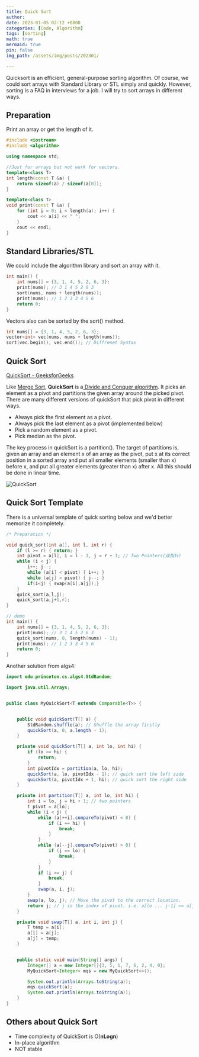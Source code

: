 ```yaml
---
title: Quick Sort
author: 
date: 2023-01-05 02:12 +0800
categories: [Code, Algorithm]
tags: [sorting]
math: true
mermaid: true
pin: false
img_path: /assets/img/posts/202301/

---
```



Quicksort is an efficient, general-purpose sorting algorithm. Of course, we could sort arrays with Standard Library or STL simply and quickly. However, sorting is a FAQ in interviews for a job. I will try to sort arrays in different ways.

## Preparation

Print an array or get the length of it. 

```c++
#include <iostream>
#include <algorithm>

using namespace std;

//Just for arrays but not work for vectors.
template<class T>
int length(const T &a) { 
    return sizeof(a) / sizeof(a[0]);
}

template<class T>
void print(const T &a) {
    for (int i = 0; i < length(a); i++) {
        cout << a[i] << " ";
    }
    cout << endl;
}
```

## Standard Libraries/STL

We could include the algorithm library and sort an array with it.

```c++
int main() {
    int nums[] = {3, 1, 4, 5, 2, 6, 3}; 
    print(nums); // 3 1 4 5 2 6 3
    sort(nums, nums + length(nums));
    print(nums); // 1 2 3 3 4 5 6
    return 0;
}
```

Vectors also can be sorted by the sort() method.

```c++
int nums[] = {3, 1, 4, 5, 2, 6, 3};
vector<int> vec(nums, nums + length(nums)); 
sort(vec.begin(), vec.end()); // Diffrenet Syntax
```

## Quick Sort

[QuickSort - GeeksforGeeks](https://www.geeksforgeeks.org/quick-sort/)

Like [Merge Sort](https://www.geeksforgeeks.org/merge-sort/), **QuickSort** is a[ Divide and Conquer algorithm](https://www.geeksforgeeks.org/divide-and-conquer-algorithm-introduction/). It picks an element as a pivot and partitions the given array around the picked pivot. There are many different versions of quickSort that pick pivot in different ways. 

- Always pick the first element as a pivot.
- Always pick the last element as a pivot (implemented below)
- Pick a random element as a pivot.
- Pick median as the pivot.

The key process in quickSort is a partition(). The target of partitions is, given an array and an element x of an array as the pivot, put x at its correct position in a sorted array and put all smaller elements (smaller than x) before x, and put all greater elements (greater than x) after x. All this should be done in linear time.

![QuickSort](QuickSort.png)

## Quick Sort Template

There is a universal template of quick sorting below and we'd better memorize it completely.

```c++
/* Preparation */

void quick_sort(int a[], int l, int r) {
    if (l >= r) { return; }
    int pivot = a[l], i = l - 1, j = r + 1; // Two Pointers(双指针)
    while (i < j) {
        i++; j--;
        while (a[i] < pivot) { i++; }
        while (a[j] > pivot) { j--; }
        if(i<j) { swap(a[i],a[j]);}
    }
    quick_sort(a,l,j);
    quick_sort(a,j+1,r);
}

// demo
int main() {
    int nums[] = {3, 1, 4, 5, 2, 6, 3};
    print(nums); // 3 1 4 5 2 6 3
    quick_sort(nums, 0, length(nums) - 1);
    print(nums); // 1 2 3 3 4 5 6
    return 0;
}
```

Another solution from algs4:
```java
import edu.princeton.cs.algs4.StdRandom;

import java.util.Arrays;


public class MyQuickSort<T extends Comparable<T>> {


    public void quickSort(T[] a) {
        StdRandom.shuffle(a); // Shuffle the array firstly
        quickSort(a, 0, a.length - 1);
    }

    private void quickSort(T[] a, int lo, int hi) {
        if (lo >= hi) {
            return;
        }
        int pivotIdx = partition(a, lo, hi);
        quickSort(a, lo, pivotIdx - 1); // quick sort the left side
        quickSort(a, pivotIdx + 1, hi); // quick sort the right side
    }

    private int partition(T[] a, int lo, int hi) {
        int i = lo, j = hi + 1; // two pointers
        T pivot = a[lo];
        while (i < j) {
            while (a[++i].compareTo(pivot) < 0) {
                if (i == hi) {
                    break;
                }
            }
            while (a[--j].compareTo(pivot) > 0) {
                if (j == lo) {
                    break;
                }
            }
            if (i >= j) {
                break;
            }
            swap(a, i, j);
        }
        swap(a, lo, j); // Move the pivot to the correct location.
        return j; // j is the index of pivot. i.e. a[lo ... j-1] <= a[j] <= a[j+1 ... hi]
    }

    private void swap(T[] a, int i, int j) {
        T temp = a[i];
        a[i] = a[j];
        a[j] = temp;
    }


    public static void main(String[] args) {
        Integer[] a = new Integer[]{3, 5, 1, 7, 6, 2, 4, 0};
        MyQuickSort<Integer> mqs = new MyQuickSort<>();

        System.out.println(Arrays.toString(a));
        mqs.quickSort(a);
        System.out.println(Arrays.toString(a));
    }
}

```


## Others about Quick Sort

- Time complexity of QuickSort is O(**nLogn**)
- In-place algorithm
- NOT stable
